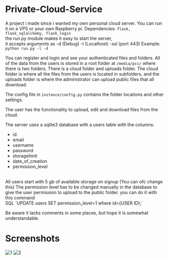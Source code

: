 # Private-Cloud-Service
A project i made since i wanted my own personal cloud server. You can run it on a VPS or your own Raspberry pi.
Dependencies: `flask, flask_sqlalchemy, flask_login`<br>
the run.py module makes it easy to start the server,<br>
it accepts arguments as -d (Debug) -l (Localhost) -ssl (port 443)
Example: `python run.py -l -d`

You can register and login and see your authenticated files and folders. All of the data from the users is stored in a 
root folder at `/media/pcs/` where there is two folders. There is a cloud folder and uploads folder. 
The cloud folder is where all the files from the users is located in subfolders, 
and the uploads folder is where the administrator can upload public files that all download.

The config file in `instance/config.py` contains the folder locations and other settings.

The user has the functionality to upload, edit and download files from the cloud.

The server uses a sqlite3 database with a users table with the columns:
- id
- email
- username
- password
- storagelimit
- date_of_creation
- permission_level
<br>
All users start with 5 gb of available storage on signup (You can ofc change this)
The permission level has to be changed manually in the database to give the user permission to upload to the public folder.
you can do it with this command <br>
SQL `UPDATE users SET permission_level=1 where id={USER ID};`


Be aware it lacks comments in some places, but hope it is somewhat understandable.

# Screenshots
![1](https://i.imgur.com/zHBasax.png)
![2](https://i.imgur.com/Xrl1X3k.png)
